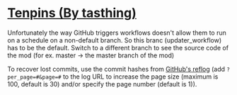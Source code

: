 # [Tenpins (By tasthing)](https://github.com/tasthing/Tenpins)

Unfortunately the way GitHub triggers workflows doesn't allow them to run on a schedule on a non-default branch. So this branc (updater_workflow) has to be the default. Switch to a different branch to see the source code of the mod (for ex. master -> the master branch of the mod)

To recover lost commits, use the commit hashes from [GitHub's reflog](https://api.github.com/repos/KtaneModules/Tenpins-tasthing/events) (add `?per_page=#&page=#` to the log URL to increase the page size (maximum is 100, default is 30) and/or specify the page number (default is 1)).
